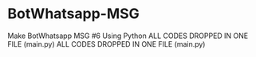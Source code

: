 # BotWhatsapp-MSG
Make BotWhatsapp MSG #6 Using Python ALL CODES DROPPED IN ONE FILE (main.py) ALL CODES DROPPED IN ONE FILE (main.py)
